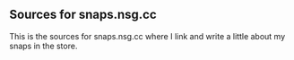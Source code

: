 ## Sources for snaps.nsg.cc

This is the sources for snaps.nsg.cc where I link and write a little about my snaps in the store.
